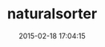 ---
layout: post
title:  "naturalsorter"
repo:   "versioneye/naturalsorter"
date:   2015-02-18 17:04:15
gemurl: https://github.com/versioneye/naturalsorter
---